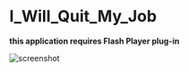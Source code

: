 I_Will_Quit_My_Job
==================

**this application requires Flash Player plug-in**

![screenshot](https://raw.github.com/mizt/I_Will_Quit_My_Job/master/quit.png)
